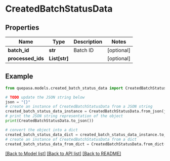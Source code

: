 # CreatedBatchStatusData


## Properties

Name | Type | Description | Notes
------------ | ------------- | ------------- | -------------
**batch_id** | **str** | Batch ID | [optional] 
**processed_ids** | **List[str]** |  | [optional] 

## Example

```python
from quepasa.models.created_batch_status_data import CreatedBatchStatusData

# TODO update the JSON string below
json = "{}"
# create an instance of CreatedBatchStatusData from a JSON string
created_batch_status_data_instance = CreatedBatchStatusData.from_json(json)
# print the JSON string representation of the object
print(CreatedBatchStatusData.to_json())

# convert the object into a dict
created_batch_status_data_dict = created_batch_status_data_instance.to_dict()
# create an instance of CreatedBatchStatusData from a dict
created_batch_status_data_from_dict = CreatedBatchStatusData.from_dict(created_batch_status_data_dict)
```
[[Back to Model list]](../README.md#documentation-for-models) [[Back to API list]](../README.md#documentation-for-api-endpoints) [[Back to README]](../README.md)


